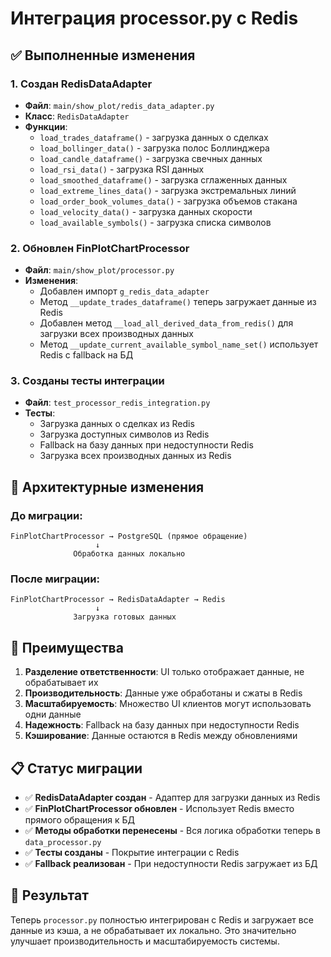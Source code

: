 # Интеграция processor.py с Redis

## ✅ Выполненные изменения

### 1. Создан RedisDataAdapter
- **Файл**: `main/show_plot/redis_data_adapter.py`
- **Класс**: `RedisDataAdapter`
- **Функции**:
  - `load_trades_dataframe()` - загрузка данных о сделках
  - `load_bollinger_data()` - загрузка полос Боллинджера
  - `load_candle_dataframe()` - загрузка свечных данных
  - `load_rsi_data()` - загрузка RSI данных
  - `load_smoothed_dataframe()` - загрузка сглаженных данных
  - `load_extreme_lines_data()` - загрузка экстремальных линий
  - `load_order_book_volumes_data()` - загрузка объемов стакана
  - `load_velocity_data()` - загрузка данных скорости
  - `load_available_symbols()` - загрузка списка символов

### 2. Обновлен FinPlotChartProcessor
- **Файл**: `main/show_plot/processor.py`
- **Изменения**:
  - Добавлен импорт `g_redis_data_adapter`
  - Метод `__update_trades_dataframe()` теперь загружает данные из Redis
  - Добавлен метод `__load_all_derived_data_from_redis()` для загрузки всех производных данных
  - Метод `__update_current_available_symbol_name_set()` использует Redis с fallback на БД

### 3. Созданы тесты интеграции
- **Файл**: `test_processor_redis_integration.py`
- **Тесты**:
  - Загрузка данных о сделках из Redis
  - Загрузка доступных символов из Redis
  - Fallback на базу данных при недоступности Redis
  - Загрузка всех производных данных из Redis

## 🔄 Архитектурные изменения

### До миграции:
```
FinPlotChartProcessor → PostgreSQL (прямое обращение)
                   ↓
              Обработка данных локально
```

### После миграции:
```
FinPlotChartProcessor → RedisDataAdapter → Redis
                   ↓
              Загрузка готовых данных
```

## 🚀 Преимущества

1. **Разделение ответственности**: UI только отображает данные, не обрабатывает их
2. **Производительность**: Данные уже обработаны и сжаты в Redis
3. **Масштабируемость**: Множество UI клиентов могут использовать одни данные
4. **Надежность**: Fallback на базу данных при недоступности Redis
5. **Кэширование**: Данные остаются в Redis между обновлениями

## 📋 Статус миграции

- ✅ **RedisDataAdapter создан** - Адаптер для загрузки данных из Redis
- ✅ **FinPlotChartProcessor обновлен** - Использует Redis вместо прямого обращения к БД
- ✅ **Методы обработки перенесены** - Вся логика обработки теперь в `data_processor.py`
- ✅ **Тесты созданы** - Покрытие интеграции с Redis
- ✅ **Fallback реализован** - При недоступности Redis загружает из БД

## 🎯 Результат

Теперь `processor.py` полностью интегрирован с Redis и загружает все данные из кэша, а не обрабатывает их локально. Это значительно улучшает производительность и масштабируемость системы.
